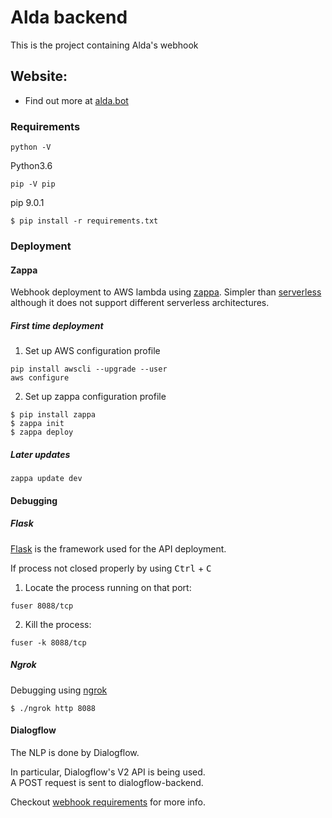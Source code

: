 # Alda backend

This is the project containing Alda's webhook

## Website:
* Find out more at [alda.bot](https://alda.bot)

### Requirements
```shell
python -V
```
Python3.6
```shell
pip -V pip
```
pip 9.0.1  

```shell
$ pip install -r requirements.txt
```
### Deployment
#### Zappa
Webhook deployment to AWS lambda using [zappa](https://github.com/Miserlou/Zappa). Simpler than [serverless](https://serverless.com/) although it does not support different serverless architectures.  

##### First time deployment  
1. Set up AWS configuration profile
```shell
pip install awscli --upgrade --user
aws configure
```
2. Set up zappa configuration profile

```shell
$ pip install zappa
$ zappa init
$ zappa deploy
```

##### Later updates
```shell
zappa update dev
```
#### Debugging
##### Flask
[Flask](http://flask.pocoo.org/) is the framework used for the API deployment.  

If process not closed properly by using <kbd>Ctrl</kbd> + <kbd>C</kbd>  
1. Locate the process running on that port:
```shell
fuser 8088/tcp
```
2. Kill the process:
```shell
fuser -k 8088/tcp
```

##### Ngrok
Debugging using [ngrok](https://ngrok.com/)

```shell
$ ./ngrok http 8088
```
#### Dialogflow
The NLP is done by Dialogflow.  

In particular, Dialogflow's V2 API is being used.  
A POST request is sent to dialogflow-backend.  

Checkout [webhook requirements](https://dialogflow.com/) for more info.  

